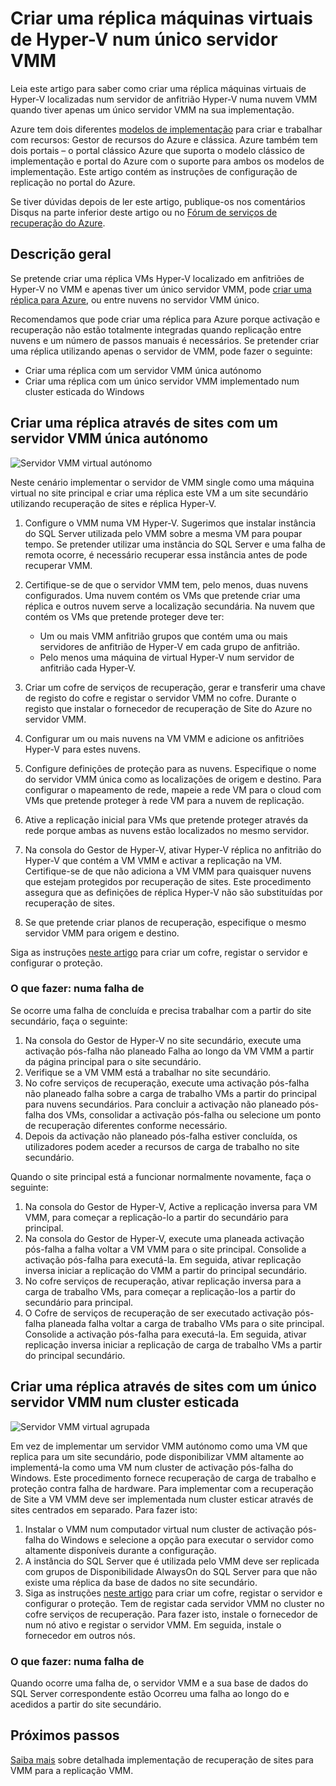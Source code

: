 
<properties
    pageTitle="Recuperação de Site Azure: Máquinas virtuais de Hyper-V repetições num único servidor VMM | Microsoft Azure"
    description="Este artigo descreve como criar uma réplica máquinas virtuais de Hyper-V quando tiver apenas um único servidor VMM."
    services="site-recovery"
    documentationCenter=""
    authors="rayne-wiselman"
    manager="jwhit"
    editor=""/>

<tags
    ms.service="site-recovery"
    ms.devlang="na"
    ms.topic="article"
    ms.tgt_pltfrm="na"
    ms.workload="backup-recovery"
    ms.date="08/24/2016"
    ms.author="raynew"/>

#  <a name="replicate-hyper-v-virtual-machines-on-a-single-vmm-server"></a>Criar uma réplica máquinas virtuais de Hyper-V num único servidor VMM

Leia este artigo para saber como criar uma réplica máquinas virtuais de Hyper-V localizadas num servidor de anfitrião Hyper-V numa nuvem VMM quando tiver apenas um único servidor VMM na sua implementação.

Azure tem dois diferentes [modelos de implementação](../resource-manager-deployment-model.md) para criar e trabalhar com recursos: Gestor de recursos do Azure e clássica. Azure também tem dois portais – o portal clássico Azure que suporta o modelo clássico de implementação e portal do Azure com o suporte para ambos os modelos de implementação. Este artigo contém as instruções de configuração de replicação no portal do Azure.


Se tiver dúvidas depois de ler este artigo, publique-os nos comentários Disqus na parte inferior deste artigo ou no [Fórum de serviços de recuperação do Azure](https://social.msdn.microsoft.com/forums/azure/home?forum=hypervrecovmgr).

## <a name="overview"></a>Descrição geral

Se pretende criar uma réplica VMs Hyper-V localizado em anfitriões de Hyper-V no VMM e apenas tiver um único servidor VMM, pode [criar uma réplica para Azure](site-recovery-vmm-to-azure.md), ou entre nuvens no servidor VMM único.

Recomendamos que pode criar uma réplica para Azure porque activação e recuperação não estão totalmente integradas quando replicação entre nuvens e um número de passos manuais é necessários. Se pretender criar uma réplica utilizando apenas o servidor de VMM, pode fazer o seguinte:

- Criar uma réplica com um servidor VMM única autónomo
- Criar uma réplica com um único servidor VMM implementado num cluster esticada do Windows


## <a name="replicate-across-sites-with-a-single-standalone-vmm-server"></a>Criar uma réplica através de sites com um servidor VMM única autónomo

![Servidor VMM virtual autónomo](./media/site-recovery-single-vmm/single-vmm-standalone.png)

Neste cenário implementar o servidor de VMM single como uma máquina virtual no site principal e criar uma réplica este VM a um site secundário utilizando recuperação de sites e réplica Hyper-V.

1. Configure o VMM numa VM Hyper-V. Sugerimos que instalar instância do SQL Server utilizada pelo VMM sobre a mesma VM para poupar tempo. Se pretender utilizar uma instância do SQL Server e uma falha de remota ocorre, é necessário recuperar essa instância antes de pode recuperar VMM.
2. Certifique-se de que o servidor VMM tem, pelo menos, duas nuvens configurados. Uma nuvem contém os VMs que pretende criar uma réplica e outros nuvem serve a localização secundária. Na nuvem que contém os VMs que pretende proteger deve ter:

    - Um ou mais VMM anfitrião grupos que contém uma ou mais servidores de anfitrião de Hyper-V em cada grupo de anfitrião.
    - Pelo menos uma máquina de virtual Hyper-V num servidor de anfitrião cada Hyper-V.

3. Criar um cofre de serviços de recuperação, gerar e transferir uma chave de registo do cofre e registar o servidor VMM no cofre. Durante o registo que instalar o fornecedor de recuperação de Site do Azure no servidor VMM.
4. Configurar um ou mais nuvens na VM VMM e adicione os anfitriões Hyper-V para estes nuvens.
3. Configure definições de proteção para as nuvens. Especifique o nome do servidor VMM única como as localizações de origem e destino. Para configurar o mapeamento de rede, mapeie a rede VM para o cloud com VMs que pretende proteger à rede VM para a nuvem de replicação.
4. Ative a replicação inicial para VMs que pretende proteger através da rede porque ambas as nuvens estão localizados no mesmo servidor.
4. Na consola do Gestor de Hyper-V, ativar Hyper-V réplica no anfitrião do Hyper-V que contém a VM VMM e activar a replicação na VM. Certifique-se de que não adiciona a VM VMM para quaisquer nuvens que estejam protegidos por recuperação de sites. Este procedimento assegura que as definições de réplica Hyper-V não são substituídas por recuperação de sites.
5. Se que pretende criar planos de recuperação, especifique o mesmo servidor VMM para origem e destino.

Siga as instruções [neste artigo](site-recovery-vmm-to-vmm.md) para criar um cofre, registar o servidor e configurar o proteção.

### <a name="what-to-do-in-an-outage"></a>O que fazer: numa falha de

Se ocorre uma falha de concluída e precisa trabalhar com a partir do site secundário, faça o seguinte:

1.  Na consola do Gestor de Hyper-V no site secundário, execute uma activação pós-falha não planeado Falha ao longo da VM VMM a partir da página principal para o site secundário.
2.  Verifique se a VM VMM está a trabalhar no site secundário.
3.  No cofre serviços de recuperação, execute uma activação pós-falha não planeado falha sobre a carga de trabalho VMs a partir do principal para nuvens secundários. Para concluir a activação não planeado pós-falha dos VMs, consolidar a activação pós-falha ou selecione um ponto de recuperação diferentes conforme necessário.
4.  Depois da activação não planeado pós-falha estiver concluída, os utilizadores podem aceder a recursos de carga de trabalho no site secundário.

Quando o site principal está a funcionar normalmente novamente, faça o seguinte:

1.  Na consola do Gestor de Hyper-V, Active a replicação inversa para VM VMM, para começar a replicação-lo a partir do secundário para principal.
2.  Na consola do Gestor de Hyper-V, execute uma planeada activação pós-falha a falha voltar a VM VMM para o site principal. Consolide a activação pós-falha para executá-la. Em seguida, ativar replicação inversa iniciar a replicação do VMM a partir do principal secundário.
3.  No cofre serviços de recuperação, ativar replicação inversa para a carga de trabalho VMs, para começar a replicação-los a partir do secundário para principal.
4.  O Cofre de serviços de recuperação de ser executado activação pós-falha planeada falha voltar a carga de trabalho VMs para o site principal. Consolide a activação pós-falha para executá-la. Em seguida, ativar replicação inversa iniciar a replicação de carga de trabalho VMs a partir do principal secundário.



## <a name="replicate-across-sites-with-a-single-vmm-server-in-a-stretched-cluster"></a>Criar uma réplica através de sites com um único servidor VMM num cluster esticada

![Servidor VMM virtual agrupada](./media/site-recovery-single-vmm/single-vmm-cluster.png)

Em vez de implementar um servidor VMM autónomo como uma VM que replica para um site secundário, pode disponibilizar VMM altamente ao implementá-la como uma VM num cluster de activação pós-falha do Windows. Este procedimento fornece recuperação de carga de trabalho e proteção contra falha de hardware. Para implementar com a recuperação de Site a VM VMM deve ser implementada num cluster esticar através de sites centrados em separado. Para fazer isto:

1. Instalar o VMM num computador virtual num cluster de activação pós-falha do Windows e selecione a opção para executar o servidor como altamente disponíveis durante a configuração.
2. A instância do SQL Server que é utilizada pelo VMM deve ser replicada com grupos de Disponibilidade AlwaysOn do SQL Server para que não existe uma réplica da base de dados no site secundário.
3. Siga as instruções [neste artigo](site-recovery-vmm-to-vmm.md) para criar um cofre, registar o servidor e configurar o proteção. Tem de registar cada servidor VMM no cluster no cofre serviços de recuperação. Para fazer isto, instale o fornecedor de num nó ativo e registar o servidor VMM. Em seguida, instale o fornecedor em outros nós.

### <a name="what-to-do-in-an-outage"></a>O que fazer: numa falha de

Quando ocorre uma falha de, o servidor VMM e a sua base de dados do SQL Server correspondente estão Ocorreu uma falha ao longo do e acedidos a partir do site secundário.


## <a name="next-steps"></a>Próximos passos

[Saiba mais](site-recovery-vmm-to-vmm.md) sobre detalhada implementação de recuperação de sites para VMM para a replicação VMM.
